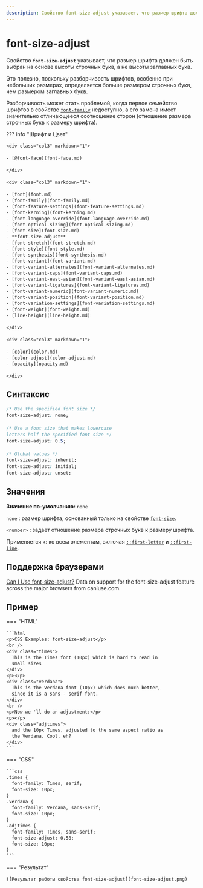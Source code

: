 ```yaml
---
description: Свойство font-size-adjust указывает, что размер шрифта должен быть выбран на основе высоты строчных букв, а не высоты заглавных букв
---
```


# font-size-adjust

Свойство **`font-size-adjust`** указывает, что размер шрифта должен быть выбран на основе высоты строчных букв, а не высоты заглавных букв.

Это полезно, поскольку разборчивость шрифтов, особенно при небольших размерах, определяется больше размером строчных букв, чем размером заглавных букв.

Разборчивость может стать проблемой, когда первое семейство шрифтов в свойстве [`font-family`](font-family.md) недоступно, а его замена имеет значительно отличающееся соотношение сторон (отношение размера строчных букв к размеру шрифта).

??? info "Шрифт и Цвет"

    <div class="col3" markdown="1">

    - [@font-face](font-face.md)

    </div>

    <div class="col3" markdown="1">

    - [font](font.md)
    - [font-family](font-family.md)
    - [font-feature-settings](font-feature-settings.md)
    - [font-kerning](font-kerning.md)
    - [font-language-override](font-language-override.md)
    - [font-optical-sizing](font-optical-sizing.md)
    - [font-size](font-size.md)
    - **font-size-adjust**
    - [font-stretch](font-stretch.md)
    - [font-style](font-style.md)
    - [font-synthesis](font-synthesis.md)
    - [font-variant](font-variant.md)
    - [font-variant-alternates](font-variant-alternates.md)
    - [font-variant-caps](font-variant-caps.md)
    - [font-variant-east-asian](font-variant-east-asian.md)
    - [font-variant-ligatures](font-variant-ligatures.md)
    - [font-variant-numeric](font-variant-numeric.md)
    - [font-variant-position](font-variant-position.md)
    - [font-variation-settings](font-variation-settings.md)
    - [font-weight](font-weight.md)
    - [line-height](line-height.md)

    </div>

    <div class="col3" markdown="1">

    - [color](color.md)
    - [color-adjust](color-adjust.md)
    - [opacity](opacity.md)

    </div>

## Синтаксис

```css
/* Use the specified font size */
font-size-adjust: none;

/* Use a font size that makes lowercase
letters half the specified font size */
font-size-adjust: 0.5;

/* Global values */
font-size-adjust: inherit;
font-size-adjust: initial;
font-size-adjust: unset;
```

## Значения

**Значение по-умолчанию:** `none`

`none`
: размер шрифта, основанный только на свойстве [`font-size`](font-size.md).

`<number>`
: задает отношение размера строчных букв к размеру шрифта.

Применяется к: ко всем элементам, включая [`::first-letter`](first-letter.md) и [`::first-line`](first-line.md).

## Поддержка браузерами

<p class="ciu_embed" data-feature="font-size-adjust" data-periods="future_1,current,past_1,past_2">
<a href="http://caniuse.com/#feat=font-size-adjust">Can I Use font-size-adjust?</a> Data on support for the font-size-adjust feature across the major browsers from caniuse.com.
</p>

## Пример

=== "HTML"

    ```html
    <p>CSS Examples: font-size-adjust</p>
    <br />
    <div class="times">
      This is the Times font (10px) which is hard to read in
      small sizes
    </div>
    <p></p>
    <div class="verdana">
      This is the Verdana font (10px) which does much better,
      since it is a sans - serif font.
    </div>
    <br />
    <p>Now we 'll do an adjustment:</p>
    <p></p>
    <div class="adjtimes">
      and the 10px Times, adjusted to the same aspect ratio as
      the Verdana. Cool, eh?
    </div>
    ```

=== "CSS"

    ```css
    .times {
      font-family: Times, serif;
      font-size: 10px;
    }
    .verdana {
      font-family: Verdana, sans-serif;
      font-size: 10px;
    }
    .adjtimes {
      font-family: Times, sans-serif;
      font-size-adjust: 0.58;
      font-size: 10px;
    }
    ```

=== "Результат"

    ![Результат работы свойства font-size-adjust](font-size-adjust.png)
